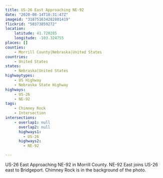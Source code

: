 ```yaml
---
title: US-26 East Approaching NE-92
date: "2020-08-14T10:31:47Z"
imageid: "318751634282801419"
flickrid: "50373859272"
location:
    latitude: 41.720285
    longitude: -103.324755
places: []
counties:
    - Morrill County|Nebraska|United States
countries:
    - United States
states:
    - Nebraska|United States
highwaytypes:
    - US Highway
    - Nebraska State Highway
highways:
    - US-26
    - NE-92
tags:
    - Chimney Rock
    - Intersection
intersections:
    - overlap1: null
      overlap2: null
      highways1:
        - US-26
      highways2:
        - NE-92

---
```

US-26 East Approaching NE-92 in Morrill County.  NE-92 East joins US-26 east to Bridgeport.  Chimney Rock is in the background of the photo.